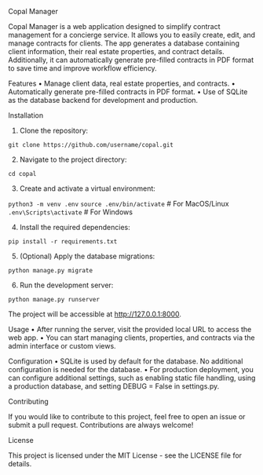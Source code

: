 Copal Manager

Copal Manager is a web application designed to simplify contract management for a concierge service. It allows you to easily create, edit, and manage contracts for clients. The app generates a database containing client information, their real estate properties, and contract details. Additionally, it can automatically generate pre-filled contracts in PDF format to save time and improve workflow efficiency.

Features
	•	Manage client data, real estate properties, and contracts.
	•	Automatically generate pre-filled contracts in PDF format.
	•	Use of SQLite as the database backend for development and production.

Installation
1.	Clone the repository:

`git clone https://github.com/username/copal.git`

2.	Navigate to the project directory:

`cd copal`

3.	Create and activate a virtual environment:

`python3 -m venv .env`
`source .env/bin/activate`  # For MacOS/Linux
`.env\Scripts\activate`     # For Windows

4.	Install the required dependencies:

`pip install -r requirements.txt`

5.	(Optional) Apply the database migrations:

`python manage.py migrate`

6.	Run the development server:

`python manage.py runserver`

The project will be accessible at http://127.0.0.1:8000.

Usage
	•	After running the server, visit the provided local URL to access the web app.
	•	You can start managing clients, properties, and contracts via the admin interface or custom views.

Configuration
	•	SQLite is used by default for the database. No additional configuration is needed for the database.
	•	For production deployment, you can configure additional settings, such as enabling static file handling, using a production database, and setting DEBUG = False in settings.py.

Contributing

If you would like to contribute to this project, feel free to open an issue or submit a pull request. Contributions are always welcome!

License

This project is licensed under the MIT License - see the LICENSE file for details.